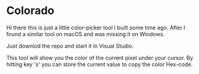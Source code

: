 # Colorado

Hi there this is just a little color-picker tool I built some time ago.
After I found a similar tool on macOS and was missing it on Windows.


Just downlod the repo and start it in Visual Studio.

This tool will show you the color of the current pixel under your cursor.
By hitting key 's' you can store the current value to copy the color Hex-code. 
